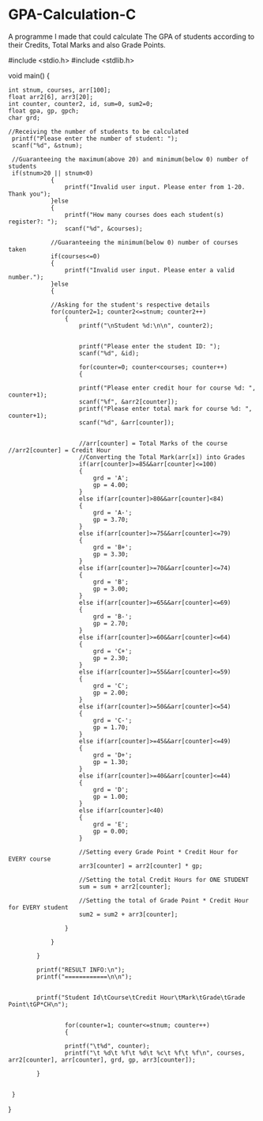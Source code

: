# GPA-Calculation-C
A programme I made that could calculate The GPA of students according to their Credits, Total Marks and also Grade Points.

#include <stdio.h>
#include <stdlib.h>

void main()
{

    int stnum, courses, arr[100];
    float arr2[6], arr3[20];
    int counter, counter2, id, sum=0, sum2=0;
    float gpa, gp, gpch;
    char grd;

    //Receiving the number of students to be calculated
     printf("Please enter the number of student: ");
     scanf("%d", &stnum);

     //Guaranteeing the maximum(above 20) and minimum(below 0) number of students
     if(stnum>20 || stnum<0)
                {
                    printf("Invalid user input. Please enter from 1-20. Thank you");
                }else
                {
                    printf("How many courses does each student(s) register?: ");
                    scanf("%d", &courses);

                //Guaranteeing the minimum(below 0) number of courses taken
                if(courses<=0)
                {
                    printf("Invalid user input. Please enter a valid number.");
                }else
                {

                //Asking for the student's respective details
                for(counter2=1; counter2<=stnum; counter2++)
                    {
                        printf("\nStudent %d:\n\n", counter2);


                        printf("Please enter the student ID: ");
                        scanf("%d", &id);

                        for(counter=0; counter<courses; counter++)
                        {

                        printf("Please enter credit hour for course %d: ", counter+1);
                        scanf("%f", &arr2[counter]);
                        printf("Please enter total mark for course %d: ", counter+1);
                        scanf("%d", &arr[counter]);


                        //arr[counter] = Total Marks of the course //arr2[counter] = Credit Hour
                        //Converting the Total Mark(arr[x]) into Grades
                        if(arr[counter]>=85&&arr[counter]<=100)
                        {
                            grd = 'A';
                            gp = 4.00;
                        }
                        else if(arr[counter]>80&&arr[counter]<84)
                        {
                            grd = 'A-';
                            gp = 3.70;
                        }
                        else if(arr[counter]>=75&&arr[counter]<=79)
                        {
                            grd = 'B+';
                            gp = 3.30;
                        }
                        else if(arr[counter]>=70&&arr[counter]<=74)
                        {
                            grd = 'B';
                            gp = 3.00;
                        }
                        else if(arr[counter]>=65&&arr[counter]<=69)
                        {
                            grd = 'B-';
                            gp = 2.70;
                        }
                        else if(arr[counter]>=60&&arr[counter]<=64)
                        {
                            grd = 'C+';
                            gp = 2.30;
                        }
                        else if(arr[counter]>=55&&arr[counter]<=59)
                        {
                            grd = 'C';
                            gp = 2.00;
                        }
                        else if(arr[counter]>=50&&arr[counter]<=54)
                        {
                            grd = 'C-';
                            gp = 1.70;
                        }
                        else if(arr[counter]>=45&&arr[counter]<=49)
                        {
                            grd = 'D+';
                            gp = 1.30;
                        }
                        else if(arr[counter]>=40&&arr[counter]<=44)
                        {
                            grd = 'D';
                            gp = 1.00;
                        }
                        else if(arr[counter]<40)
                        {
                            grd = 'E';
                            gp = 0.00;
                        }

                        //Setting every Grade Point * Credit Hour for EVERY course
                        arr3[counter] = arr2[counter] * gp;

                        //Setting the total Credit Hours for ONE STUDENT
                        sum = sum + arr2[counter];

                        //Setting the total of Grade Point * Credit Hour for EVERY student
                        sum2 = sum2 + arr3[counter];

                    }

                }

            }

            printf("RESULT INFO:\n");
            printf("============\n\n");


            printf("Student Id\tCourse\tCredit Hour\tMark\tGrade\tGrade Point\tGP*CH\n");


                    for(counter=1; counter<=stnum; counter++)
                    {

                    printf("\t%d", counter);
                    printf("\t %d\t %f\t %d\t %c\t %f\t %f\n", courses, arr2[counter], arr[counter], grd, gp, arr3[counter]);

            }


     }
}
